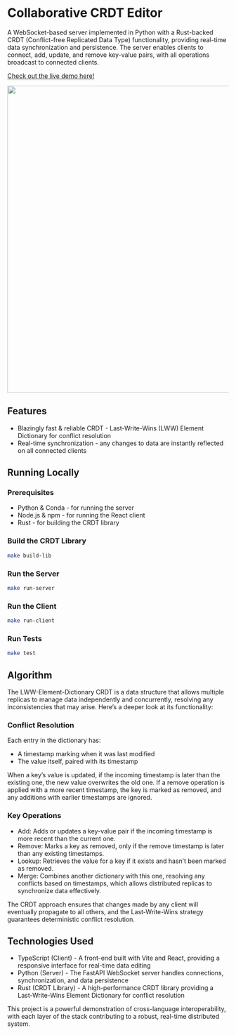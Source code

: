 # Collaborative CRDT Editor
A WebSocket-based server implemented in Python with a Rust-backed CRDT (Conflict-free Replicated Data Type) functionality, providing real-time data synchronization and persistence. The server enables clients to connect, add, update, and remove key-value pairs, with all operations broadcast to connected clients.

[Check out the live demo here!](https://crdt.martishin.com/)

<img src="https://i.giphy.com/media/v1.Y2lkPTc5MGI3NjExdTQ2bjIybDJ1cWN1dWlud3dmOHFnOGR6MmhrNTdjYmR1eHpnaWxjaSZlcD12MV9pbnRlcm5hbF9naWZfYnlfaWQmY3Q9Zw/CxGDTYaEOq1vVKUEMe/giphy.gif" width="700"/>

## Features
* Blazingly fast & reliable CRDT - Last-Write-Wins (LWW) Element Dictionary for conflict resolution  
* Real-time synchronization - any changes to data are instantly reflected on all connected clients

## Running Locally

### Prerequisites
- Python & Conda - for running the server
- Node.js & npm - for running the React client
- Rust - for building the CRDT library

### Build the CRDT Library
```bash
make build-lib
```

### Run the Server
```bash
make run-server
```

### Run the Client
```bash
make run-client
```

### Run Tests
```bash
make test
```

## Algorithm
The LWW-Element-Dictionary CRDT is a data structure that allows multiple replicas to manage data independently and concurrently, resolving any inconsistencies that may arise. Here’s a deeper look at its functionality:

### Conflict Resolution
Each entry in the dictionary has:

* A timestamp marking when it was last modified  
* The value itself, paired with its timestamp  

When a key’s value is updated, if the incoming timestamp is later than the existing one, the new value overwrites the old one. If a remove operation is applied with a more recent timestamp, the key is marked as removed, and any additions with earlier timestamps are ignored.

### Key Operations
* Add: Adds or updates a key-value pair if the incoming timestamp is more recent than the current one.
* Remove: Marks a key as removed, only if the remove timestamp is later than any existing timestamps.
* Lookup: Retrieves the value for a key if it exists and hasn’t been marked as removed.
* Merge: Combines another dictionary with this one, resolving any conflicts based on timestamps, which allows distributed replicas to synchronize data effectively.

The CRDT approach ensures that changes made by any client will eventually propagate to all others, and the Last-Write-Wins strategy guarantees deterministic conflict resolution.

## Technologies Used
* TypeScript (Client) - A front-end built with Vite and React, providing a responsive interface for real-time data editing
* Python (Server) - The FastAPI WebSocket server handles connections, synchronization, and data persistence
* Rust (CRDT Library) - A high-performance CRDT library providing a Last-Write-Wins Element Dictionary for conflict resolution

This project is a powerful demonstration of cross-language interoperability, with each layer of the stack contributing to a robust, real-time distributed system.
